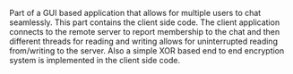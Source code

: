 Part of a GUI based application that allows for multiple users to chat seamlessly. This part contains the client side code. The client application connects to the remote server to report membership to the chat and then different threads for reading and writing allows for uninterrupted reading from/writing to the server. Also a simple XOR based end to end encryption system is implemented in the client side code.
